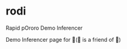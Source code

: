 # rodi
Rapid pOroro Demo Inferencer

Demo Inferencer page for :penguin:(:robot: is a friend of :penguin:)
